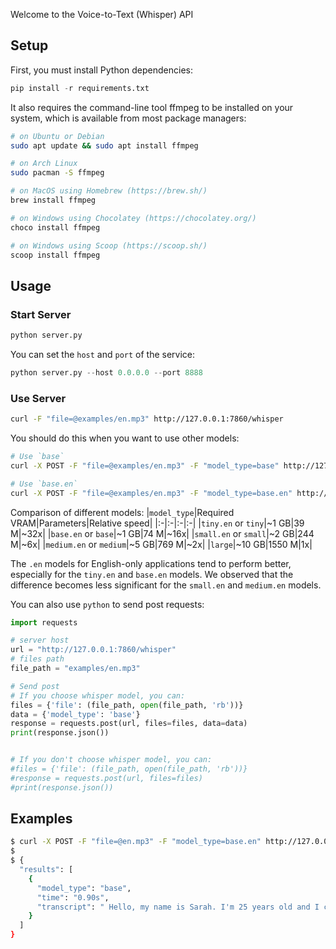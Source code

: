 Welcome to the Voice-to-Text (Whisper) API

## Setup

First, you must install Python dependencies:
```python
pip install -r requirements.txt
```

It also requires the command-line tool ffmpeg to be installed on your system, which is available from most package managers:
```bash
# on Ubuntu or Debian
sudo apt update && sudo apt install ffmpeg

# on Arch Linux
sudo pacman -S ffmpeg

# on MacOS using Homebrew (https://brew.sh/)
brew install ffmpeg

# on Windows using Chocolatey (https://chocolatey.org/)
choco install ffmpeg

# on Windows using Scoop (https://scoop.sh/)
scoop install ffmpeg
```

## Usage

### Start Server

```python
python server.py
```

You can set the `host` and `port` of the service:
```python
python server.py --host 0.0.0.0 --port 8888
```

### Use Server

```bash
curl -F "file=@examples/en.mp3" http://127.0.0.1:7860/whisper
```

You should do this when you want to use other models:
```bash
# Use `base`
curl -X POST -F "file=@examples/en.mp3" -F "model_type=base" http://127.0.0.1:7860/whisper

# Use `base.en`
curl -X POST -F "file=@examples/en.mp3" -F "model_type=base.en" http://127.0.0.1:7860/whisper
```

Comparison of different models:
|`model_type`|Required VRAM|Parameters|Relative speed|
|:-|:-|:-|:-|
|`tiny.en` or `tiny`|~1 GB|39 M|~32x|
|`base.en` or `base`|~1 GB|74 M|~16x|
|`small.en` or `small`|~2 GB|244 M|~6x|
|`medium.en` or `medium`|~5 GB|769 M|~2x|
|`large`|~10 GB|1550 M|1x|

The `.en` models for English-only applications tend to perform better, especially for the `tiny.en` and `base.en` models. We observed that the difference becomes less significant for the `small.en` and `medium.en` models.

You can also use `python` to send post requests:

```python
import requests

# server host
url = "http://127.0.0.1:7860/whisper"
# files path
file_path = "examples/en.mp3"

# Send post
# If you choose whisper model, you can:
files = {'file': (file_path, open(file_path, 'rb'))}
data = {'model_type': 'base'}
response = requests.post(url, files=files, data=data)
print(response.json())


# If you don't choose whisper model, you can:
#files = {'file': (file_path, open(file_path, 'rb'))}
#response = requests.post(url, files=files)
#print(response.json())
```

## Examples

```bash
$ curl -X POST -F "file=@en.mp3" -F "model_type=base.en" http://127.0.0.1:7860/whisper
$
$ {
  "results": [
    {
      "model_type": "base",
      "time": "0.90s",
      "transcript": " Hello, my name is Sarah. I'm 25 years old and I come from a small town in California. I currently work as a graphic designer and I have a passion for creating visually appealing and innovative designs. I graduated from the University of California where I earned a bachelor's degree in graphic design and I've been working in the design industry for about three years. In my free time, I enjoy hiking in the beautiful California wilderness, experimenting with new recipes in the kitchen and playing the guitar. I also love photography and often capture the beauty of nature during my hikes."
    }
  ]
}
```

